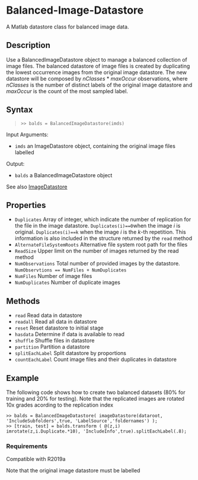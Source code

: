 # Balanced-Image-Datastore #
A Matlab datastore class for balanced image data.

## Description ##
Use a BalancedImageDatastore object to manage a balanced collection of image files.
The balanced datastore of image files is created by duplicating the lowest occurrence images from the original image datastore. The new datastore will be composed by *nClasses* \* *maxOccur* observations, where *nClasses* is the number of distinct labels of the original image datastore and *maxOccur* is the count of the most sampled label.

## Syntax ##
> `>> balds = BalancedImageDatastore(imds)`

Input Arguments: 
* `imds` an ImageDatastore object, containing the original image files labelled

Output:
* `balds` a BalancedImageDatastore object

See also [ImageDatastore](https://www.mathworks.com/help/matlab/ref/matlab.io.datastore.imagedatastore.html)

## Properties ##
* `Duplicates` Array of integer, which indicate the number of replication for the file in the image datastore. `Duplicates(i)==0`when the image *i* is original. `Duplicates(i)==k` when the image *i* is the *k*-th repetition. This information is also included in the structure returned by the `read` method
* `AlternateFileSystemRoots` Alternative file system root path  for the files
* `ReadSize` Upper limit on the number of images returned by the read method
* `NumObservations` Total number of provided images by the datastore. `NumObservtions == NumFiles + NumDuplicates`
* `NumFiles` Number of image files
* `NumDuplicates` Number of duplicate images

## Methods ##
* `read` Read data in datastore
* `readall` Read all data in datastore
* `reset` Reset datastore to initial stage
* `hasdata` Determine if data is available to read
* `shuffle` Shuffle files in datastore
* `partition` Partition a datastore
* `splitEachLabel` Split datastore by proportions
* `countEachLabel` Count image files and their duplicates in datastore

## Example ##
The following code shows how to create two balanced datasets (80% for training and 20% for testing). Note that the replicated images are rotated 10x grades acording to the replication index
```
>> balds = BalancedImageDatastore( imageDatastore(dataroot, 'IncludeSubfolders',true, 'LabelSource','foldernames') );
>> [train, test] = balds.transform ( @(z,i) imrotate(z,i.Duplicate.*10), 'IncludeInfo',true).splitEachLabel(.8);
```
### Requirements ###
Compatible with R2019a

Note that the original image datastore must be labelled

